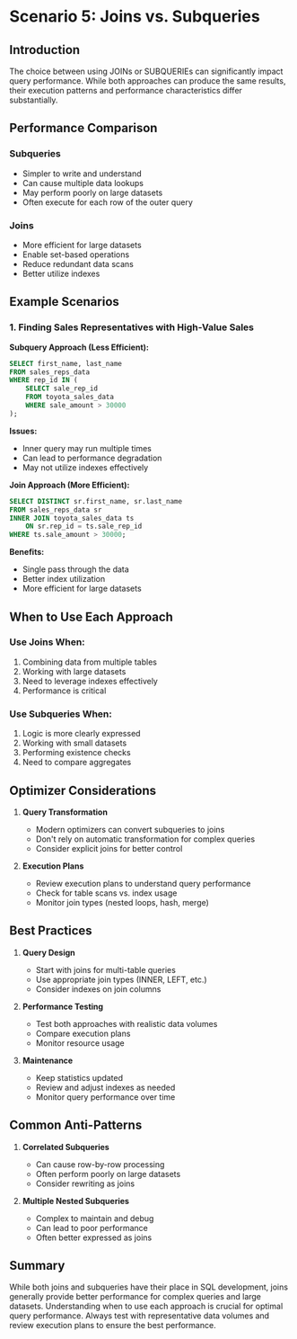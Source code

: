 # Scenario 5: Joins vs. Subqueries

## Introduction

The choice between using JOINs or SUBQUERIEs can significantly impact query performance. While both approaches can produce the same results, their execution patterns and performance characteristics differ substantially.

## Performance Comparison

### Subqueries
- Simpler to write and understand
- Can cause multiple data lookups
- May perform poorly on large datasets
- Often execute for each row of the outer query

### Joins
- More efficient for large datasets
- Enable set-based operations
- Reduce redundant data scans
- Better utilize indexes

## Example Scenarios

### 1. Finding Sales Representatives with High-Value Sales

**Subquery Approach (Less Efficient):**
```sql
SELECT first_name, last_name
FROM sales_reps_data
WHERE rep_id IN (
    SELECT sale_rep_id
    FROM toyota_sales_data
    WHERE sale_amount > 30000
);
```
**Issues:**
- Inner query may run multiple times
- Can lead to performance degradation
- May not utilize indexes effectively

**Join Approach (More Efficient):**
```sql
SELECT DISTINCT sr.first_name, sr.last_name
FROM sales_reps_data sr
INNER JOIN toyota_sales_data ts 
    ON sr.rep_id = ts.sale_rep_id
WHERE ts.sale_amount > 30000;
```
**Benefits:**
- Single pass through the data
- Better index utilization
- More efficient for large datasets

## When to Use Each Approach

### Use Joins When:
1. Combining data from multiple tables
2. Working with large datasets
3. Need to leverage indexes effectively
4. Performance is critical

### Use Subqueries When:
1. Logic is more clearly expressed
2. Working with small datasets
3. Performing existence checks
4. Need to compare aggregates

## Optimizer Considerations

1. **Query Transformation**
   - Modern optimizers can convert subqueries to joins
   - Don't rely on automatic transformation for complex queries
   - Consider explicit joins for better control

2. **Execution Plans**
   - Review execution plans to understand query performance
   - Check for table scans vs. index usage
   - Monitor join types (nested loops, hash, merge)

## Best Practices

1. **Query Design**
   - Start with joins for multi-table queries
   - Use appropriate join types (INNER, LEFT, etc.)
   - Consider indexes on join columns

2. **Performance Testing**
   - Test both approaches with realistic data volumes
   - Compare execution plans
   - Monitor resource usage

3. **Maintenance**
   - Keep statistics updated
   - Review and adjust indexes as needed
   - Monitor query performance over time

## Common Anti-Patterns

1. **Correlated Subqueries**
   - Can cause row-by-row processing
   - Often perform poorly on large datasets
   - Consider rewriting as joins

2. **Multiple Nested Subqueries**
   - Complex to maintain and debug
   - Can lead to poor performance
   - Often better expressed as joins

## Summary

While both joins and subqueries have their place in SQL development, joins generally provide better performance for complex queries and large datasets. Understanding when to use each approach is crucial for optimal query performance. Always test with representative data volumes and review execution plans to ensure the best performance.
